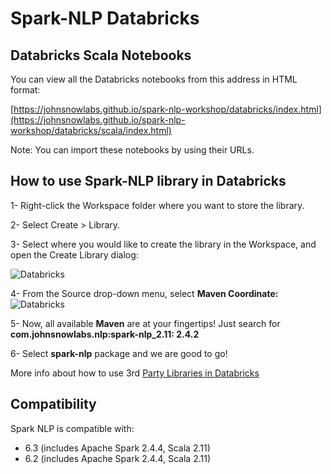 # Spark-NLP Databricks

## Databricks Scala Notebooks

You can view all the Databricks notebooks from this address in HTML format:

[https://johnsnowlabs.github.io/spark-nlp-workshop/databricks/index.html](https://johnsnowlabs.github.io/spark-nlp-workshop/databricks/scala/index.html)

Note: You can import these notebooks by using their URLs.

## How to use Spark-NLP library in Databricks

1- Right-click the Workspace folder where you want to store the library.

2- Select Create > Library.

3- Select where you would like to create the library in the Workspace, and open the Create Library dialog:

![Databricks](https://databricks.com/wp-content/uploads/2015/07/create-lib.png)

4- From the Source drop-down menu, select **Maven Coordinate:**
![Databricks](https://databricks.com/wp-content/uploads/2015/07/select-maven-1024x711.png)

5- Now, all available **Maven** are at your fingertips! Just search for **com.johnsnowlabs.nlp:spark-nlp_2.11: 2.4.2**

6- Select **spark-nlp** package and we are good to go!

More info about how to use 3rd [Party Libraries in Databricks](https://databricks.com/blog/2015/07/28/using-3rd-party-libraries-in-databricks-apache-spark-packages-and-maven-libraries.html)

## Compatibility

Spark NLP is compatible with:

* 6.3 (includes Apache Spark 2.4.4, Scala 2.11)
* 6.2 (includes Apache Spark 2.4.4, Scala 2.11)
